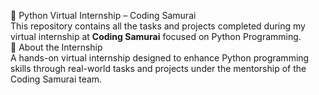  🐍 Python Virtual Internship – Coding Samurai<br>
    This repository contains all the tasks and projects completed during my virtual internship at **Coding Samurai** focused on Python Programming.<br>
📌 About the Internship<br>
    A hands-on virtual internship designed to enhance Python programming skills through real-world tasks and projects under the mentorship of the Coding Samurai team.
